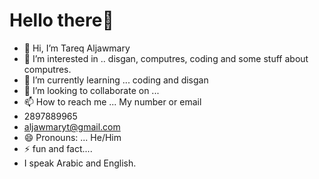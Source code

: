 # Hello there👋

- 👋 Hi, I’m Tareq Aljawmary
- 👀 I’m interested in .. disgan, computres, coding and some stuff about computres. 
- 🌱 I’m currently learning ... coding and disgan
- 💞️ I’m looking to collaborate on ...
- 📫 How to reach me ... My number or email
- 2897889965
- aljawmaryt@gmail.com
- 😄 Pronouns: ... He/Him
- ⚡ fun and fact....
- I speak Arabic and English.

<!---
aljawmaryt/aljawmaryt is a ✨ special ✨ repository because its `README.md` (this file) appears on your GitHub profile.
You can click the Preview link to take a look at your changes.
--->
